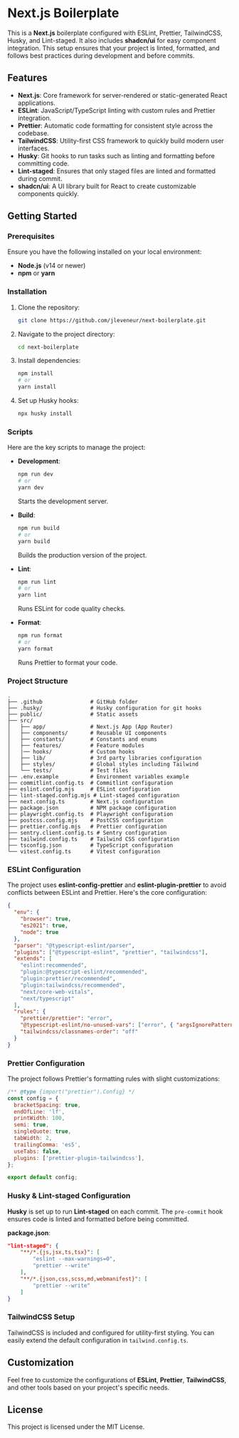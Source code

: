 # Next.js Boilerplate

This is a **Next.js** boilerplate configured with ESLint, Prettier, TailwindCSS, Husky, and Lint-staged. It also includes **shadcn/ui** for easy component integration. This setup ensures that your project is linted, formatted, and follows best practices during development and before commits.

## Features

- **Next.js**: Core framework for server-rendered or static-generated React applications.
- **ESLint**: JavaScript/TypeScript linting with custom rules and Prettier integration.
- **Prettier**: Automatic code formatting for consistent style across the codebase.
- **TailwindCSS**: Utility-first CSS framework to quickly build modern user interfaces.
- **Husky**: Git hooks to run tasks such as linting and formatting before committing code.
- **Lint-staged**: Ensures that only staged files are linted and formatted during commit.
- **shadcn/ui**: A UI library built for React to create customizable components quickly.

## Getting Started

### Prerequisites

Ensure you have the following installed on your local environment:

- **Node.js** (v14 or newer)
- **npm** or **yarn**

### Installation

1. Clone the repository:

   ```bash
   git clone https://github.com/jleveneur/next-boilerplate.git
   ```

2. Navigate to the project directory:

   ```bash
   cd next-boilerplate
   ```

3. Install dependencies:

   ```bash
   npm install
   # or
   yarn install
   ```

4. Set up Husky hooks:

   ```bash
   npx husky install
   ```

### Scripts

Here are the key scripts to manage the project:

- **Development**:

  ```bash
  npm run dev
  # or
  yarn dev
  ```

  Starts the development server.

- **Build**:

  ```bash
  npm run build
  # or
  yarn build
  ```

  Builds the production version of the project.

- **Lint**:

  ```bash
  npm run lint
  # or
  yarn lint
  ```

  Runs ESLint for code quality checks.

- **Format**:
  ```bash
  npm run format
  # or
  yarn format
  ```
  Runs Prettier to format your code.

### Project Structure

```
.
├── .github               # GitHub folder
├── .husky/               # Husky configuration for git hooks
├── public/               # Static assets
├── src/
│   ├── app/              # Next.js App (App Router)
│   ├── components/       # Reusable UI components
│   ├── constants/        # Constants and enums
│   ├── features/         # Feature modules
│   |── hooks/            # Custom hooks
│   ├── lib/              # 3rd party libraries configuration
│   ├── styles/           # Global styles including Tailwind
│   └── tests/            # Test files
├── .env.example          # Environment variables example
├── commitlint.config.ts  # Commitlint configuration
├── eslint.config.mjs     # ESLint configuration
├── lint-staged.config.mjs # Lint-staged configuration
├── next.config.ts        # Next.js configuration
├── package.json          # NPM package configuration
├── playwright.config.ts  # Playwright configuration
├── postcss.config.mjs    # PostCSS configuration
├── prettier.config.mjs   # Prettier configuration
├── sentry.client.config.ts # Sentry configuration
├── tailwind.config.ts    # Tailwind CSS configuration
├── tsconfig.json         # TypeScript configuration
└── vitest.config.ts      # Vitest configuration
```

### ESLint Configuration

The project uses **eslint-config-prettier** and **eslint-plugin-prettier** to avoid conflicts between ESLint and Prettier. Here's the core configuration:

```json
{
  "env": {
    "browser": true,
    "es2021": true,
    "node": true
  },
  "parser": "@typescript-eslint/parser",
  "plugins": ["@typescript-eslint", "prettier", "tailwindcss"],
  "extends": [
    "eslint:recommended",
    "plugin:@typescript-eslint/recommended",
    "plugin:prettier/recommended",
    "plugin:tailwindcss/recommended",
    "next/core-web-vitals",
    "next/typescript"
  ],
  "rules": {
    "prettier/prettier": "error",
    "@typescript-eslint/no-unused-vars": ["error", { "argsIgnorePattern": "^_" }],
    "tailwindcss/classnames-order": "off"
  }
}
```

### Prettier Configuration

The project follows Prettier's formatting rules with slight customizations:

```javascript
/** @type {import("prettier").Config} */
const config = {
  bracketSpacing: true,
  endOfLine: 'lf',
  printWidth: 100,
  semi: true,
  singleQuote: true,
  tabWidth: 2,
  trailingComma: 'es5',
  useTabs: false,
  plugins: ['prettier-plugin-tailwindcss'],
};

export default config;
```

### Husky & Lint-staged Configuration

**Husky** is set up to run **Lint-staged** on each commit. The `pre-commit` hook ensures code is linted and formatted before being committed.

**package.json**:

```json
"lint-staged": {
    "**/*.{js,jsx,ts,tsx}": [
        "eslint --max-warnings=0",
        "prettier --write"
    ],
    "**/*.{json,css,scss,md,webmanifest}": [
        "prettier --write"
    ]
}
```

### TailwindCSS Setup

TailwindCSS is included and configured for utility-first styling. You can easily extend the default configuration in `tailwind.config.ts`.

## Customization

Feel free to customize the configurations of **ESLint**, **Prettier**, **TailwindCSS**, and other tools based on your project's specific needs.

## License

This project is licensed under the MIT License.
